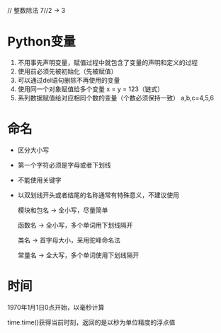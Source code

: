 // 整数除法 7//2 -> 3





# Python变量

1. 不用事先声明变量，赋值过程中就包含了变量的声明和定义的过程
2. 使用前必须先被初始化（先被赋值）
3. 可以通过del语句删除不再使用的变量
4. 使用同一个对象赋值给多个变量 x = y = 123（链式）
5. 系列数据赋值给对应相同个数的变量（个数必须保持一致）
   a,b,c=4,5,6



# 命名

- 区分大小写

- 第一个字符必须是字母或者下划线

- 不能使用关键字

- 以双划线开头或者结尾的名称通常有特殊意义，不建议使用

  模块和包名 -> 全小写，尽量简单

  函数名 -> 全小写，多个单词用下划线隔开

  类名 -> 首字母大小，采用驼峰命名法

  常量名 -> 全大写，多个单词使用下划线隔开

  

# 时间

1970年1月1日0点开始，以毫秒计算

time.time()获得当前时刻，返回的是以秒为单位精度的浮点值

